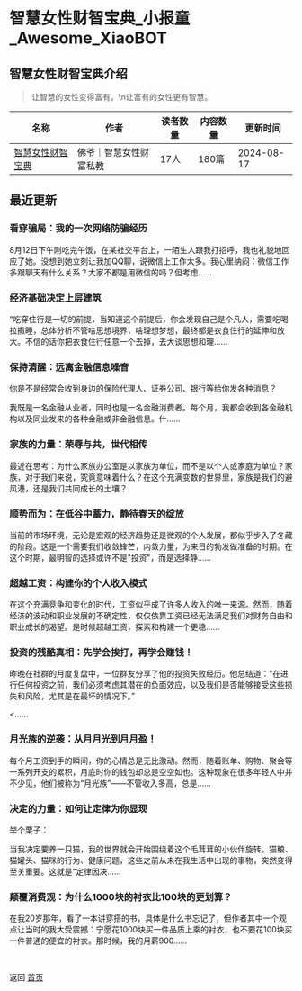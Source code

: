 # 智慧女性财智宝典_小报童_Awesome_XiaoBOT

## 智慧女性财智宝典介绍
> 让智慧的女性变得富有，\n让富有的女性更有智慧。  
  


|名称|作者|读者数量|内容数量|更新时间|
|---|---|---|---|---|
|[智慧女性财智宝典](https://xiaobot.net/p/Wealthy_Woman?refer=0b133df9-27dc-423b-8101-639049001c13)|佛爷｜智慧女性财富私教|17人|180篇|2024-08-17|

## 最近更新
### 看穿骗局：我的一次网络防骗经历

8月12日下午刚吃完午饭，在某社交平台上，一陌生人跟我打招呼，我也礼貌地回应了她。没想到她立刻让我加QQ聊，说微信上工作太多。我心里纳闷：微信工作多跟聊天有什么关系？大家不都是用微信的吗？但考虑......

### 经济基础决定上层建筑

“吃穿住行是一切的前提，当知道这个前提后，你会发现自己是个凡人，需要吃喝拉撒睡，总体分析不管啥思想境界，啥理想梦想，最终都是衣食住行的延伸和放大。不信的话你把衣食住行任意一个去掉，去大谈思想和理......

### 保持清醒：远离金融信息噪音

你是不是经常会收到身边的保险代理人、证券公司、银行等给你发各种消息？

我既是一名金融从业者，同时也是一名金融消费者。每个月，我都会收到各金融机构以及同业发来的各种金融或非金融信息。什......

### 家族的力量：荣辱与共，世代相传

最近在思考：为什么家族办公室是以家族为单位，而不是以个人或家庭为单位？家族，对于我们来说，究竟意味着什么？在这个充满变数的世界里，家族是我们的避风港，还是我们共同成长的土壤？

### 顺势而为：在低谷中蓄力，静待春天的绽放

当前的市场环境，无论是宏观的经济趋势还是微观的个人发展，都似乎步入了冬藏的阶段。这是一个需要我们收敛锋芒，内敛力量，为来日的勃发做准备的时期。在这个时期，最明智的选择或许不是"投资"，而是选择静......

### 超越工资：构建你的个人收入模式

在这个充满竞争和变化的时代，工资似乎成了许多人收入的唯一来源。然而，随着经济的波动和职业发展的不确定性，仅仅依靠工资已经无法满足我们对财务自由和职业成长的渴望。是时候超越工资，探索和构建一个更稳......

### 投资的残酷真相：先学会挨打，再学会赚钱！

昨晚在社群的月度复盘中，一位群友分享了他的投资失败经历。他总结道：“在进行任何投资之前，我们必须考虑其潜在的负面效应，以及我们是否能够接受这些损失和风险，尤其是在最坏的情况下。”

<......

### 月光族的逆袭：从月月光到月月盈！

每个月工资到手的瞬间，你的心情总是无比激动。然而，随着账单、购物、聚会等一系列开支的累积，月底时你的钱包却总是空空如也。这种现象在很多年轻人中并不少见，他们被称为“月光族”——不管收入多高，总是......

### 决定的力量：如何让定律为你显现

举个栗子：

当我决定要养一只猫，我的世界就会开始围绕着这个毛茸茸的小伙伴旋转。猫粮、猫罐头、猫咪的行为、健康问题，这些之前从未在我生活中出现的事物，突然变得至关重要。这就是“定律因决......

### 颠覆消费观：为什么1000块的衬衣比100块的更划算？

在我20岁那年，看了一本讲穿搭的书，具体是什么书忘记了，但作者其中一个观点让当时的我大受震撼：宁愿花1000块买一件品质上乘的衬衣，也不要花100块买一件普通的便宜的衬衣。那时候，我的月薪900......


<a href="https://github.com/Reno9527/awesome-xiaobot" style="color: white; text-decoration: none;">awesome-xiaobot</a>

返回 [首页](../README.md)
